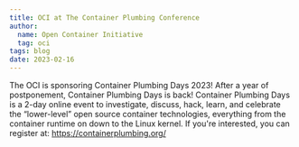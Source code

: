 ```yaml
---
title: OCI at The Container Plumbing Conference
author:
  name: Open Container Initiative
  tag: oci
tags: blog
date: 2023-02-16
---
```


The OCI is sponsoring Container Plumbing Days 2023! After a year of postponement, Container Plumbing Days is back! Container Plumbing Days is a 2-day online event to investigate, discuss, hack, learn, and celebrate the “lower-level” open source container technologies, everything from the container runtime on down to the Linux kernel. If you're interested, you can register at: https://containerplumbing.org/
